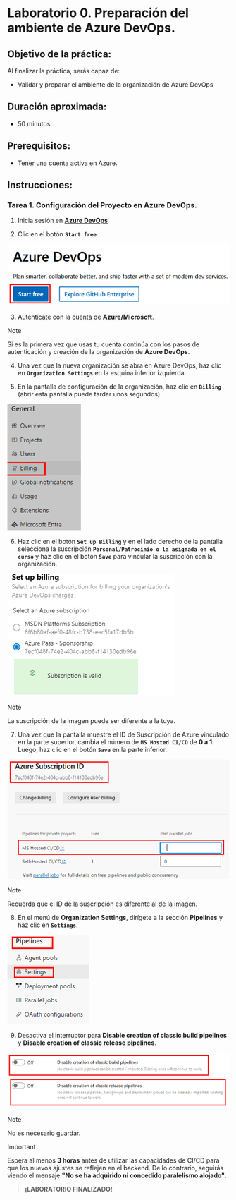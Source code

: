 # **Laboratorio 0. Preparación del ambiente de Azure DevOps.**

## **Objetivo de la práctica:**
Al finalizar la práctica, serás capaz de:
- Validar y preparar el ambiente de la organización de Azure DevOps

## **Duración aproximada:**
- 50 minutos.

## **Prerequisitos:**
- Tener una cuenta activa en Azure.

## **Instrucciones:**

### Tarea 1. Configuración del Proyecto en Azure DevOps.

1.  Inicia sesión en **[Azure DevOps](https://dev.azure.com/)**

2.  Clic en el botón **`Start free`**.

![azuredevops1](../images/imgl3/img1.png)

3. Autentícate con la cuenta de **Azure/Microsoft**.

> [!NOTE]
> Si es la primera vez que usas tu cuenta continúa con los pasos de autenticación y creación de la organización de **Azure DevOps**.

4.  Una vez que la nueva organización se abra en Azure DevOps, haz clic en **`Organization Settings`** en la esquina inferior izquierda.

5.  En la pantalla de configuración de la organización, haz clic en **`Billing`** (abrir esta pantalla puede tardar unos segundos).

![azuredevops2](../images/imgl0/img1.png)

6.  Haz clic en el botón **`Set up Billing`** y en el lado derecho de la pantalla selecciona la suscripción **`Personal/Patrocinio o la asignada en el curso`** y haz clic en el botón **`Save`** para vincular la suscripción con la organización.

![azuredevops3](../images/imgl0/img2.png)

> [!NOTE]
> La suscripción de la imagen puede ser diferente a la tuya.

7.  Una vez que la pantalla muestre el ID de Suscripción de Azure vinculado en la parte superior, cambia el número de **`MS Hosted CI/CD`** de **0 a 1**. Luego, haz clic en el botón **`Save`** en la parte inferior.

![azuredevops4](../images/imgl0/img3.png)

> [!NOTE]
> Recuerda que el ID de la suscripción es diferente al de la imagen.

8.  En el menú de **Organization Settings**, dirígete a la sección **Pipelines** y haz clic en **`Settings`**.

![azuredevops5](../images/imgl0/img4.png)

9.  Desactiva el interruptor para **Disable creation of classic build pipelines** y **Disable creation of classic release pipelines**.

![azuredevop6](../images/imgl0/img5.png)

> [!NOTE]
> No es necesario guardar.

> [!IMPORTANT]
> Espera al menos **3 horas** antes de utilizar las capacidades de CI/CD para que los nuevos ajustes se reflejen en el backend. De lo contrario, seguirás viendo el mensaje **"No se ha adquirido ni concedido paralelismo alojado"**.

> **¡LABORATORIO FINALIZADO!**

